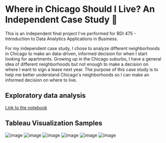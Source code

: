 # Where in Chicago Should I Live? An Independent Case Study 🏡

This is an independent final project I've performed for BDI 475 - Introduction to Data Analytics Applications in Business.

For my independent case study, I chose to analyze different neighborhoods in Chicago to make an data-driven, informed decision for when I start looking for apartments. Growing up in the Chicago suburbs, I have a general idea of different neighborhoods but not enough to make a decision on where I want to sign a lease next year. The purpose of this case study is to help me better understand Chicago's neighborhoods so I can make an informed decision on where to live.

## Exploratory data analysis

[Link to the notebook](https://nbviewer.jupyter.org/github/erinrt17/Independent-Case-Study/blob/main/chicago-area-analysis.ipynb)

## Tableau Visualization Samples

![image](https://user-images.githubusercontent.com/1064036/118731887-312c0500-b7ee-11eb-9c64-bffd8f659c01.png)
![image](https://user-images.githubusercontent.com/1064036/118731906-3e48f400-b7ee-11eb-84e1-492bb04d9f37.png)
![image](https://user-images.githubusercontent.com/1064036/118732002-69cbde80-b7ee-11eb-8fb9-58aab0ee2096.png)
![image](https://user-images.githubusercontent.com/1064036/118732030-76e8cd80-b7ee-11eb-878f-d7b53f88a477.png)
![image](https://user-images.githubusercontent.com/1064036/118732046-810acc00-b7ee-11eb-97ed-a0af7b505aad.png)
![image](https://user-images.githubusercontent.com/1064036/118732106-97b12300-b7ee-11eb-9928-947bf03c66af.png)
